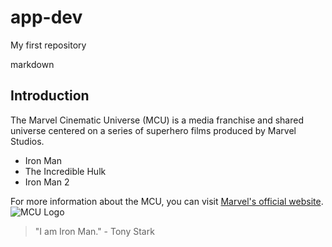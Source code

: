 # app-dev
My first repository

markdown
## Introduction
The Marvel Cinematic Universe (MCU) is a media franchise and shared universe centered on a series of superhero films produced by Marvel Studios.

- Iron Man
- The Incredible Hulk
- Iron Man 2


For more information about the MCU, you can visit [Marvel's official website](https://www.marvel.com/movies).
![MCU Logo](https://example.com/mcu_logo.png)
> "I am Iron Man." - Tony Stark
